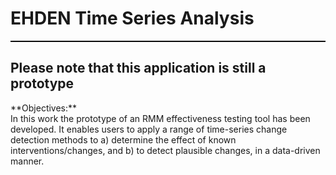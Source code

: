 EHDEN Time Series Analysis
=============
<hr class="w-100" style="border-top: black 1px solid;">

<h2>Please note that this application is still a prototype</h2>
**Objectives:**<br>
In this work the prototype of an RMM effectiveness testing tool has been developed. It enables users to apply a range of time-series change detection methods to a) determine the effect of known interventions/changes, and b) to detect plausible changes, in a data-driven manner.